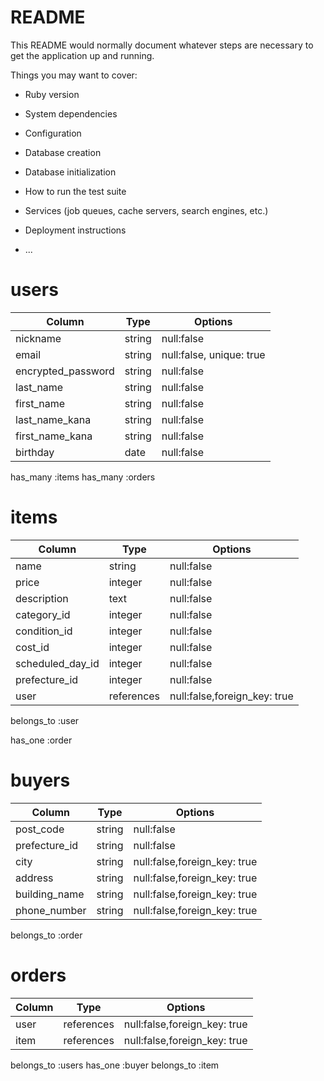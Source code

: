 # README

This README would normally document whatever steps are necessary to get the
application up and running.

Things you may want to cover:

* Ruby version

* System dependencies

* Configuration

* Database creation

* Database initialization

* How to run the test suite

* Services (job queues, cache servers, search engines, etc.)

* Deployment instructions

* ...

# users

|     Column       |  Type  |   Options   |
|------------------|--------|-------------|
|nickname          |string  |null:false   |
|email             |string  |null:false, unique: true    |
|encrypted_password|string  |null:false   |
|last_name          |string  |null:false   |
|first_name         |string  |null:false   |
|last_name_kana     |string  |null:false   |
|first_name_kana    |string  |null:false   |
|birthday         |date    |null:false   |

has_many :items
has_many :orders


# items

|      Column       |  Type    |   Options   |
|-------------------|----------|-------------|
|name               |string    |null:false   |
|price              |integer   |null:false   |
|description        |text      |null:false   |
|category_id        |integer   |null:false   |
|condition_id       |integer   |null:false   |
|cost_id            |integer   |null:false   |
|scheduled_day_id   |integer   |null:false   |
|prefecture_id      |integer   |null:false   |
|user               |references|null:false,foreign_key: true|

belongs_to :user

has_one :order


# buyers

|     Column     |  Type   |   Options   |
|----------------|---------|-------------|
|post_code       |string   |null:false   |
|prefecture_id   |string   |null:false   |
|city            |string   |null:false,foreign_key: true|
|address         |string   |null:false,foreign_key: true|
|building_name   |string   |null:false,foreign_key: true|
|phone_number    |string   |null:false,foreign_key: true|


belongs_to :order


# orders

|     Column     |  Type    |   Options   |
|----------------|----------|-------------|
|user            |references|null:false,foreign_key: true|
|item            |references|null:false,foreign_key: true|

belongs_to :users
has_one :buyer
belongs_to :item
